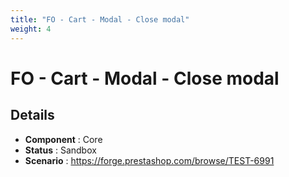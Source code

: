 ```yaml
---
title: "FO - Cart - Modal - Close modal"
weight: 4
---
```


# FO - Cart - Modal - Close modal
## Details
* **Component** : Core
* **Status** : Sandbox
* **Scenario** : https://forge.prestashop.com/browse/TEST-6991

